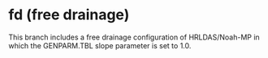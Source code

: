 # fd (free drainage)

This branch includes a free drainage configuration of HRLDAS/Noah-MP in which the GENPARM.TBL slope parameter is set to 1.0. 
